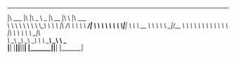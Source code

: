  ________  ___  _____ ______  ________  ___    _______ 
|\   ___ \|\  \|\   _ \  _ \|\   __  \|\  \  |\  ___ \
\ \  \\ \ \ \  \ \  \\\__\ \ \ \  \|\ /\ \  \ \ \   __/|
 \ \  \\ \ \  \ \  \\|__| \ \ \   __  \ \  \ \ \  \_|/__
  \ \  \\ \  \ \  \ \  \    \ \ \  \|\  \ \  \ \ \  \_|\ \
   \ \__\\ \__\ \__\ \__\    \ \ \_______\ \__\ \ \_______\
    \|__| \|__|\|__|\|__|     \|_______|\|__|  \|_______|
